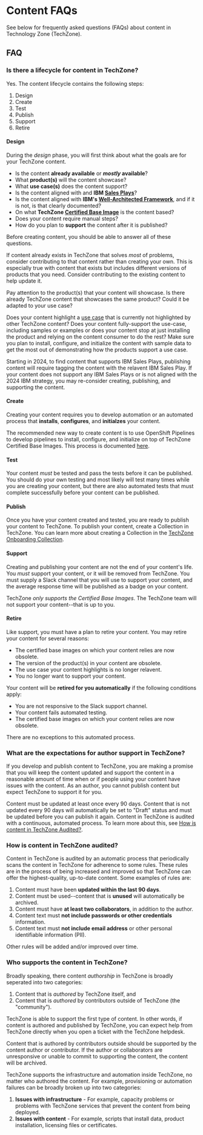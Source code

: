 # Content FAQs

See below for frequently asked questions (FAQs) about content in Technology
Zone (TechZone).

## FAQ

### Is there a lifecycle for content in TechZone?

Yes. The content lifecycle contains the following steps:

1. Design
2. Create
3. Test
4. Publish
5. Support
6. Retire

#### Design

During the _design_ phase, you will first think about what the goals are for your TechZone
content.

* Is the content **already available** or **_mostly_ available**?
* What **product(s)** will the content showcase?
* What **use case(s)** does the content support?
* Is the content aligned with and **IBM [Sales Plays](https://ibm.seismic.com/Link/Content/DChBRcPbpmXf3GhDjTXBDJjMg49d)**?
* Is the content aligned with **IBM's [Well-Architected Framework](https://www.ibm.com/architectures/well-architected)**, and if it is not, is that clearly documented?
* On what **TechZone [Certified Base Image](https://techzone.ibm.com/collection/5fb3200cec8dd00017c57f20)** is the content based?
* Does your content require manual steps?
* How do you plan to **support** the content after it is published?

Before creating content, you should be able to answer all of these questions.

If content already exists in TechZone that solves _most_ of problems, consider contributing to that
content rather than creating your own. This is especially true with content that exists but includes
different versions of products that you need.  Consider contributing to the existing content to help
update it.

Pay attention to the product(s) that your content will showcase. Is there already TechZone content
that showcases the same product? Could it be adapted to your use case?

Does your content highlight a [use case](https://www.ibm.com/case-studies/search) that is currently
not highlighted by other TechZone content? Does your content fully-support the use-case, including
samples or examples or does your content stop at just installing the product and relying on the
content consumer to do the rest? Make sure you plan to install, configure, and initialize the
content with sample data to get the most out of demonstrating how the products support a use case.

Starting in 2024, to find content that supports IBM Sales Plays, publishing content will require
tagging the content with the relavent IBM Sales Play. If your content does not support any IBM Sales
Plays or is not aligned with the 2024 IBM strategy, you may re-consider creating, publishing, and
supporting the content.

#### Create

Creating your content requires you to develop automation or an automated process that **installs**,
**configures**, and **initialzes** your content.

The recommended new way to create content is to use OpenShift Pipelines to develop
pipelines to install, configure, and initialize on top of TechZone Certified Base
Images. This process is documented [here](#todo).

#### Test

Your content _must_ be tested and pass the tests before it can be published. You
should do your own testing and most likely will test many times while you are 
creating your content, but there are also automated tests that must complete
successfully before your content can be published.

#### Publish

Once you have your content created and tested, you are ready to publish your
content to TechZone. To publish your content, create a Collection in TechZone. You
can learn more about creating a Collection in the [TechZone Onboarding Collection](https://techzone.ibm.com/collection/onboarding).

#### Support

Creating and publishing your content are not the end of your content's life. 
You _must_ support your content, or it will be removed from TechZone. You must
supply a Slack channel that you will use to support your content, and the average
response time will be published as a badge on your content.

TechZone _only supports the Certified Base Images_. The TechZone team will not
support your content--that is up to you.

#### Retire

Like support, you must have a plan to retire your content. You may retire your
content for several reasons:

* The certified base images on which your content relies are now obsolete.
* The version of the product(s) in your content are obsolete.
* The use case your content highlights is no longer relavent.
* You no longer want to support your content.

Your content will be **retired for you automatically** if the following conditions
apply:

* You are not responsive to the Slack support channel.
* Your content fails automated testing.
* The certified base images on which your content relies are now obsolete.

There are no exceptions to this automated process.

### What are the expectations for author support in TechZone?

If you develop and publish content to TechZone, you are making a promise that you will keep the
content updated and support the content in a reasonable amount of time when or if people using
your content have issues with the content. As an author, you cannot publish content but expect
TechZone to support it for you.

Content must be updated at least once every 90 days. Content that is not updated every 90
days will automatically be set to "Draft" status and must be updated before you can publish it again.
Content in TechZone is audited with a continuous, automated process. To learn more about this, 
see [How is content in TechZone Audited?](#how-is-content-in-techzone-audited).

### How is content in TechZone audited?

Content in TechZone is audited by an automatic process that periodically scans
the content in TechZone for adherence to some rules. These rules are in the process
of being increased and improved so that TechZone can offer the highest-quality,
up-to-date content. Some examples of rules are:

1. Content must have been **updated within the last 90 days**.
1. Content must be used--content that is **unused** will automatically be archived.
1. Content must have **at least two collaborators**, in addition to the author.
1. Content text must **not include passwords or other credentials** information.
1. Content text must **not include email address** or other personal identifiable information (PII).

Other rules will be added and/or improved over time.

### Who supports the content in TechZone?

Broadly speaking, there content _authorship_ in TechZone is broadly seperated into two categories:

1. Content that is _authored_ by TechZone itself, and
2. Content that is _authored_ by contributors outside of TechZone (the "community").

TechZone is able to support the first type of content. In other words, if content is authored
and published by TechZone, you can expect help from TechZone directly when you open a ticket with
the TechZone helpdesk.

Content that is authored by contributors outside should be supported by the content author or
contributor. If the author or collaborators are unresponsive or unable to commit to supporting
the content, the content will be archived.

TechZone supports the infrastructure and automation inside TechZone, no matter who authored the
content. For example, provisioning or automation failures can be broadly broken up into two
categories:

1. **Issues with infrastructure** - For example, capacity problems or problems with TechZone 
  services that prevent the content from being deployed.
2. **Issues with content** - For example, scripts that install data, product installation, licensing
  files or certificates.
